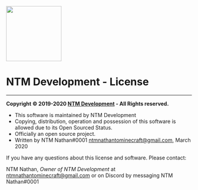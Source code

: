 <img src="https://cdn.glitch.com/4653077a-738a-43a1-9bcf-7c9e2e935769%2FNTMDevelopmentBannerLong.png?v=1586009693958" width="auto" height="150">

<h1>NTM Development - License</h1>
<hr>

<b>Copyright &copy; 2019-2020 <a href="https://dev.ntmnathan.com/">NTM Development</a> - All Rights reserved.</b>

 * This software is maintained by NTM Development
 * Copying, distribution, operation and possession of this software is allowed due to its Open Sourced Status.
 * Officially an open source project.
 * Written by NTM Nathan#0001 <ntmnathantominecraft@gmail.com>, March 2020
 
If you have any questions about this license and software. Please contact:

 NTM Nathan, *Owner of NTM Development* at <ntmnathantominecraft@gmail.com> or on Discord by messaging NTM Nathan#0001
